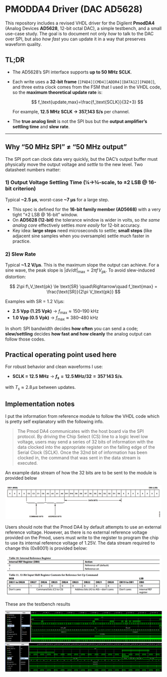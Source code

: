 # PMODDA4 Driver (DAC AD5628)

This repository includes a revised VHDL driver for the Digilent **PmodDA4** (Analog Devices **AD5628**, 12-bit octal DAC), a simple testbench, and a small use-case study. The goal is to document not only *how* to talk to the DAC over SPI, but also *how fast* you can update it in a way that preserves waveform quality.

## TL;DR

* The AD5628’s SPI interface supports **up to 50 MHz SCLK**.
* Each write uses a **32-bit frame** (`[PAD4][CMD4][ADDR4][DATA12][PAD8]`), and three extra clock comes from the FSM that I used in the VHDL code, so the **maximum theoretical update rate** is:

  $$
  f_\text{update,max}=\frac{f_\text{SCLK}}{32+3}
  $$

  For example, **12.5 MHz SCLK → 357,143 S/s** per channel.
* The **true analog limit** is not the SPI bus but the **output amplifier’s settling time** and **slew rate**.

---

## Why “50 MHz SPI” ≠ “50 MHz output”

The SPI port can clock data very quickly, but the DAC’s output buffer must physically move the output voltage and *settle* to the new level. Two datasheet numbers matter:

### 1) Output Voltage Settling Time (¼→¾-scale, to ±2 LSB @ 16-bit criterion)

Typical **~2.5 µs**, worst-case **~7 µs** for a large step.

* This spec is defined for the **16-bit family member (AD5668)** with a very tight “±2 LSB @ 16-bit” window.
* On **AD5628 (12-bit)** the tolerance window is wider in volts, so *the same analog core* effectively settles *more easily* for 12-bit accuracy.
* Key idea: **large steps** need microseconds to settle; **small steps** (like adjacent sine samples when you oversample) settle much faster in practice.

### 2) Slew Rate

Typical **~1.2 V/µs**. This is the maximum slope the output can achieve.
For a sine wave, the peak slope is $\lvert dv/dt\rvert_\text{max} = 2\pi f\,V_\text{pk}$.
To avoid slew-induced distortion:

$$
2\pi f\,V_\text{pk} \le \text{SR}
\quad\Rightarrow\quad
f_\text{max} = \frac{\text{SR}}{2\pi V_\text{pk}}
$$

Examples with SR = 1.2 V/µs:

* **2.5 Vpp (1.25 Vpk)** → $f_\text{max} \approx 150\text{–}190\ \text{kHz}$
* **1.0 Vpp (0.5 Vpk)** → $f_\text{max} \approx 380\text{–}480\ \text{kHz}$

In short: SPI bandwidth decides **how often** you can send a code; **slew/settling** decides **how fast and how cleanly** the analog output can follow those codes.

## Practical operating point used here

For robust behavior and clean waveforms I use:

* **SCLK = 12.5 MHz** → **$f_s = 12.5\,\text{MHz}/32 = 357\,143\ \text{S/s}$**.

with $T_s \approx 2.8\,\mu s$ between updates.


## Implementation notes

I put the information from reference module to follow the VHDL code which is pretty self explanatory with the following info.

> The Pmod DA4 communicates with the host board via the SPI protocol. By driving the Chip Select (CS) line to a logic level low voltage, users may send a series of 32 bits of information with the data clocked into the appropriate register on the falling edge of the Serial Clock (SCLK). Once the 32nd bit of information has been clocked in, the command that was sent in the data stream is executed.

An example data stream of how the 32 bits are to be sent to the module is provided below 

![datastream](docs/pmodda4_datastream.png)

Users should note that the Pmod DA4 by default attempts to use an external reference voltage. However, as there is no external reference voltage provided on the Pmod, users must write to the register to program the chip to use its internal reference voltage of 1.25V. The data stream required to change this (0x8001) is provided below:

![internal](docs/pmodda4_internalreferencevoltage.png)

These are the testbench results

![testbench1](docs/waveform.png)
![testbench2](docs/waveform2.png)